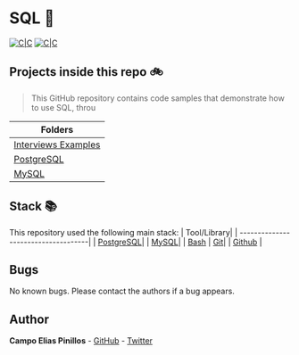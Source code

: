 # SQL :robot:

[![C|C](https://img.shields.io/badge/PostgreSQL-50%25-blue.svg)](https://sourcerer.io/campopinillos)
[![C|C](https://img.shields.io/badge/MySQL-50%25-blue.svg)](https://sourcerer.io/campopinillos) 


## Projects inside this repo :bike:
> This GitHub repository contains code samples that demonstrate how to use SQL, throu

| Folders| 
| ------------------------------------| 
| [Interviews Examples](#Interviews)|
| [PostgreSQL](#PostgreSQL)|
| [MySQL](#MySQL)|



## Stack :books:

This repository used the following main stack:
| Tool/Library| 
| ------------------------------------| 
| [PostgreSQL](https://www.postgresql.org)|
| [MySQL](https://www.mysql.com)|
| [Bash](https://www.gnu.org/software/bash/)
| [Git](https://git-scm.com/)| 
| [Github](https://github.com/) | 


## Bugs
No known bugs. Please contact the authors if a bug appears.


## Author

**Campo Elias Pinillos** - [GitHub](https://github.com/campopinillos) - [Twitter](https://twitter.com/CampoPinillos)
